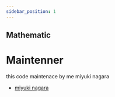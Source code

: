 ```yaml
---
sidebar_position: 1
---
```


## Mathematic

# Maintenner

this code maintenace by me miyuki nagara

- [miyuki nagara](https://github.com/naagaraa/)
